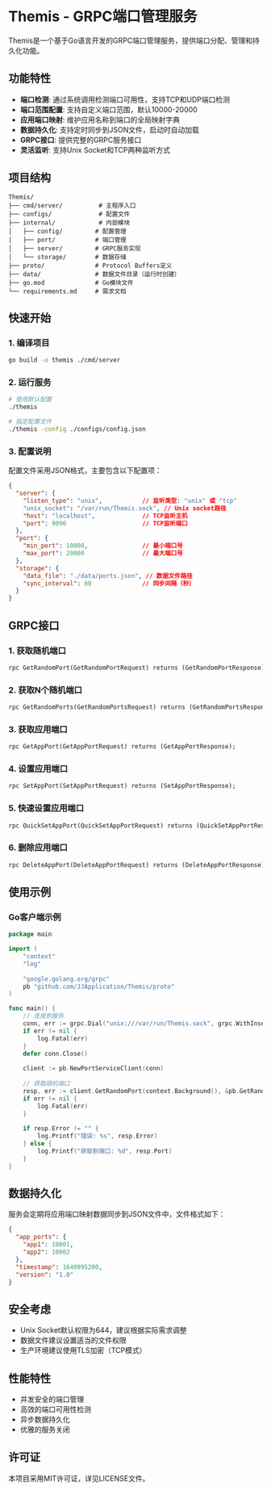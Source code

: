 # Themis - GRPC端口管理服务

Themis是一个基于Go语言开发的GRPC端口管理服务，提供端口分配、管理和持久化功能。

## 功能特性

- **端口检测**: 通过系统调用检测端口可用性，支持TCP和UDP端口检测
- **端口范围配置**: 支持自定义端口范围，默认10000-20000
- **应用端口映射**: 维护应用名称到端口的全局映射字典
- **数据持久化**: 支持定时同步到JSON文件，启动时自动加载
- **GRPC接口**: 提供完整的GRPC服务接口
- **灵活监听**: 支持Unix Socket和TCP两种监听方式

## 项目结构

```
Themis/
├── cmd/server/          # 主程序入口
├── configs/             # 配置文件
├── internal/            # 内部模块
│   ├── config/         # 配置管理
│   ├── port/           # 端口管理
│   ├── server/         # GRPC服务实现
│   └── storage/        # 数据存储
├── proto/              # Protocol Buffers定义
├── data/               # 数据文件目录（运行时创建）
├── go.mod              # Go模块文件
└── requirements.md     # 需求文档
```

## 快速开始

### 1. 编译项目

```bash
go build -o themis ./cmd/server
```

### 2. 运行服务

```bash
# 使用默认配置
./themis

# 指定配置文件
./themis -config ./configs/config.json
```

### 3. 配置说明

配置文件采用JSON格式，主要包含以下配置项：

```json
{
  "server": {
    "listen_type": "unix",           // 监听类型: "unix" 或 "tcp"
    "unix_socket": "/var/run/Themis.sock", // Unix socket路径
    "host": "localhost",             // TCP监听主机
    "port": 9090                     // TCP监听端口
  },
  "port": {
    "min_port": 10000,               // 最小端口号
    "max_port": 20000                // 最大端口号
  },
  "storage": {
    "data_file": "./data/ports.json", // 数据文件路径
    "sync_interval": 60              // 同步间隔（秒）
  }
}
```

## GRPC接口

### 1. 获取随机端口

```protobuf
rpc GetRandomPort(GetRandomPortRequest) returns (GetRandomPortResponse);
```

### 2. 获取N个随机端口

```protobuf
rpc GetRandomPorts(GetRandomPortsRequest) returns (GetRandomPortsResponse);
```

### 3. 获取应用端口

```protobuf
rpc GetAppPort(GetAppPortRequest) returns (GetAppPortResponse);
```

### 4. 设置应用端口

```protobuf
rpc SetAppPort(SetAppPortRequest) returns (SetAppPortResponse);
```

### 5. 快速设置应用端口

```protobuf
rpc QuickSetAppPort(QuickSetAppPortRequest) returns (QuickSetAppPortResponse);
```

### 6. 删除应用端口

```protobuf
rpc DeleteAppPort(DeleteAppPortRequest) returns (DeleteAppPortResponse);
```

## 使用示例

### Go客户端示例

```go
package main

import (
    "context"
    "log"
    
    "google.golang.org/grpc"
    pb "github.com/JJApplication/Themis/proto"
)

func main() {
    // 连接到服务
    conn, err := grpc.Dial("unix:///var/run/Themis.sock", grpc.WithInsecure())
    if err != nil {
        log.Fatal(err)
    }
    defer conn.Close()
    
    client := pb.NewPortServiceClient(conn)
    
    // 获取随机端口
    resp, err := client.GetRandomPort(context.Background(), &pb.GetRandomPortRequest{})
    if err != nil {
        log.Fatal(err)
    }
    
    if resp.Error != "" {
        log.Printf("错误: %s", resp.Error)
    } else {
        log.Printf("获取到端口: %d", resp.Port)
    }
}
```

## 数据持久化

服务会定期将应用端口映射数据同步到JSON文件中，文件格式如下：

```json
{
  "app_ports": {
    "app1": 10001,
    "app2": 10002
  },
  "timestamp": 1640995200,
  "version": "1.0"
}
```

## 安全考虑

- Unix Socket默认权限为644，建议根据实际需求调整
- 数据文件建议设置适当的文件权限
- 生产环境建议使用TLS加密（TCP模式）

## 性能特性

- 并发安全的端口管理
- 高效的端口可用性检测
- 异步数据持久化
- 优雅的服务关闭

## 许可证

本项目采用MIT许可证，详见LICENSE文件。